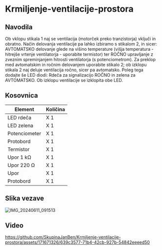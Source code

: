 # Krmiljenje-ventilacije-prostora
## Navodila
Ob vklopu stikala 1 naj se ventilacija (motorček preko tranzistorja) vključi in obratno. Način delovanja ventilacije pa lahko izbiramo s stikalom 2, in sicer: AVTOMATSKO delovanje glede na višino temperature (višja temperatura - hitrejše vrtenje ventilatorja - uporabite termistor) ter ROČNO upravljanje z zveznim spreminjanjem hitrosti ventilatorja (s potenciometrom). Za preklop med avtomatskim in ročnim delovanjem uporabite stikalo 2; ob izklopu stikala 2 naj deluje ventilacija ročno, sicer pa avtomatsko. Poleg tega dodajte še LED diodi: Rdeča za signalizacijo ROČNO in zelena za AVTOMATSKO. Ob izklopu ventilacije se izklopita obe LED.

## Kosovnica
|     Element     |   Količina          |
|----------|:----------|
|  LED rdeča    |      X 1       |         
|  LED zelena        |     X 1      |         
|  Potenciometer        |    X 1      |         
|  Protobord        |    X 1         |    
|  Termistor        |    X 1         |
|  Upor 1 kΩ       |    X 1         |
|  Upor  220 Ω       |    X 1         |
|  Upor         |    X 1         |
|  Protobord        |    X 1         |

## Slika vezave
![IMG_20240611_091513](https://github.com/SkupinaJanBen/Krmiljenje-ventilacije-prostora/assets/171671326/fc9fb16a-d234-4f05-a020-5b1bcf741296)

## Video 
https://github.com/SkupinaJanBen/Krmiljenje-ventilacije-prostora/assets/171671326/639c3577-71b4-42cb-927b-54842eeeed50

